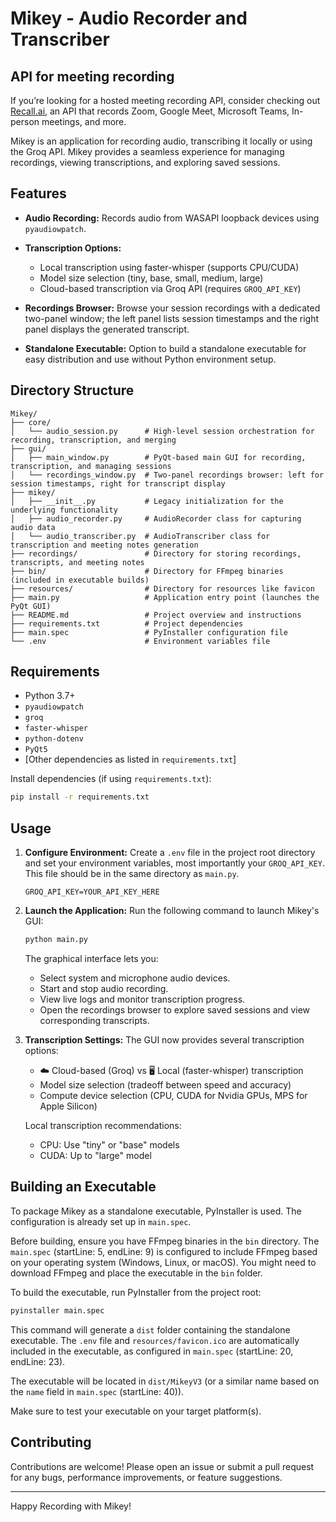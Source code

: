 ﻿# Mikey - Audio Recorder and Transcriber
 ## API for meeting recording
If you’re looking for a hosted meeting recording API, consider checking out [Recall.ai](https://www.recall.ai/?utm_source=github&utm_medium=sponsorship&utm_campaign=mikey), an API that records Zoom, Google Meet, Microsoft Teams, In-person meetings, and more.

Mikey is an application for recording audio, transcribing it locally or using the Groq API. Mikey provides a seamless experience for managing recordings, viewing transcriptions, and exploring saved sessions.

## Features

- **Audio Recording:** Records audio from WASAPI loopback devices using `pyaudiowpatch`.
- **Transcription Options:**
  - Local transcription using faster-whisper (supports CPU/CUDA)
  - Model size selection (tiny, base, small, medium, large)
  - Cloud-based transcription via Groq API (requires `GROQ_API_KEY`)

- **Recordings Browser:** Browse your session recordings with a dedicated two-panel window; the left panel lists session timestamps and the right panel displays the generated transcript.
- **Standalone Executable:** Option to build a standalone executable for easy distribution and use without Python environment setup.

## Directory Structure

```
Mikey/
├── core/
│   └── audio_session.py      # High-level session orchestration for recording, transcription, and merging
├── gui/
│   ├── main_window.py        # PyQt-based main GUI for recording, transcription, and managing sessions
│   └── recordings_window.py  # Two-panel recordings browser: left for session timestamps, right for transcript display
├── mikey/
│   ├── __init__.py           # Legacy initialization for the underlying functionality
│   ├── audio_recorder.py     # AudioRecorder class for capturing audio data
│   └── audio_transcriber.py  # AudioTranscriber class for transcription and meeting notes generation
├── recordings/               # Directory for storing recordings, transcripts, and meeting notes
├── bin/                      # Directory for FFmpeg binaries (included in executable builds)
├── resources/                # Directory for resources like favicon
├── main.py                   # Application entry point (launches the PyQt GUI)
├── README.md                 # Project overview and instructions
├── requirements.txt          # Project dependencies
├── main.spec                 # PyInstaller configuration file
└── .env                      # Environment variables file
```

## Requirements

- Python 3.7+
- `pyaudiowpatch`
- `groq`
- `faster-whisper`
- `python-dotenv`
- `PyQt5`
- [Other dependencies as listed in `requirements.txt`]

Install dependencies (if using `requirements.txt`):

```sh
pip install -r requirements.txt
```

## Usage

1. **Configure Environment:**
   Create a `.env` file in the project root directory and set your environment variables, most importantly your `GROQ_API_KEY`.  This file should be in the same directory as `main.py`.

   ```
   GROQ_API_KEY=YOUR_API_KEY_HERE
   ```

2. **Launch the Application:**
   Run the following command to launch Mikey's GUI:

   ```sh
   python main.py
   ```

   The graphical interface lets you:
   - Select system and microphone audio devices.
   - Start and stop audio recording.
   - View live logs and monitor transcription progress.
   - Open the recordings browser to explore saved sessions and view corresponding transcripts.

3. **Transcription Settings:**
   The GUI now provides several transcription options:
   - ☁️ Cloud-based (Groq) vs 🖥️ Local (faster-whisper) transcription
   - Model size selection (tradeoff between speed and accuracy)
   - Compute device selection (CPU, CUDA for Nvidia GPUs, MPS for Apple Silicon)

   Local transcription recommendations:
   - CPU: Use "tiny" or "base" models
   - CUDA: Up to "large" model

## Building an Executable

To package Mikey as a standalone executable, PyInstaller is used. The configuration is already set up in `main.spec`.

Before building, ensure you have FFmpeg binaries in the `bin` directory.  The `main.spec` (startLine: 5, endLine: 9) is configured to include FFmpeg based on your operating system (Windows, Linux, or macOS). You might need to download FFmpeg and place the executable in the `bin` folder.

To build the executable, run PyInstaller from the project root:

```sh
pyinstaller main.spec
```

This command will generate a `dist` folder containing the standalone executable. The `.env` file and `resources/favicon.ico` are automatically included in the executable, as configured in `main.spec` (startLine: 20, endLine: 23).

The executable will be located in `dist/MikeyV3` (or a similar name based on the `name` field in `main.spec` (startLine: 40)).

Make sure to test your executable on your target platform(s).

## Contributing

Contributions are welcome! Please open an issue or submit a pull request for any bugs, performance improvements, or feature suggestions.

---

Happy Recording with Mikey!
